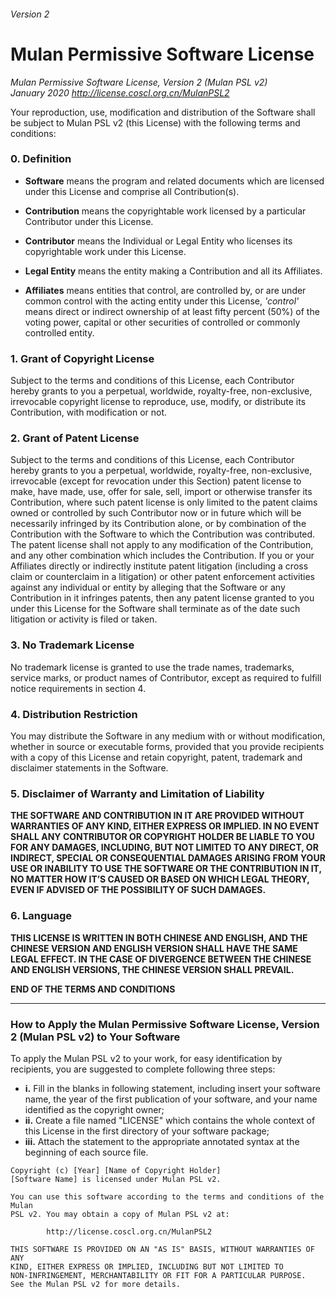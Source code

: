 ###### Version 2

# Mulan Permissive Software License

*Mulan Permissive Software License, Version 2 (Mulan PSL v2)* \
*January 2020 http://license.coscl.org.cn/MulanPSL2*

Your reproduction, use, modification and distribution of the Software shall be subject to Mulan PSL v2 (this License) with the following terms and conditions:

### 0. Definition

- **Software** means the program and related documents which are licensed under this License and comprise all Contribution(s).

- **Contribution** means the copyrightable work licensed by a particular Contributor under this License.

- **Contributor** means the Individual or Legal Entity who licenses its copyrightable work under this License.

- **Legal Entity** means the entity making a Contribution and all its Affiliates.

- **Affiliates** means entities that control, are controlled by, or are under common control with the acting entity under this License, *'control'* means direct or indirect ownership of at least fifty percent (50%) of the voting power, capital or other securities of controlled or commonly controlled entity.

### 1. Grant of Copyright License

Subject to the terms and conditions of this License, each Contributor hereby grants to you a perpetual, worldwide, royalty-free, non-exclusive, irrevocable copyright license to reproduce, use, modify, or distribute its Contribution, with modification or not.

### 2. Grant of Patent License

Subject to the terms and conditions of this License, each Contributor hereby grants to you a perpetual, worldwide, royalty-free, non-exclusive, irrevocable (except for revocation under this Section) patent license to make, have made, use, offer for sale, sell, import or otherwise transfer its Contribution, where such patent license is only limited to the patent claims owned or controlled by such Contributor now or in future which will be necessarily infringed by its Contribution alone, or by combination of the Contribution with the Software to which the Contribution was contributed. The patent license shall not apply to any modification of the Contribution, and any other combination which includes the Contribution. If you or your Affiliates directly or indirectly institute patent litigation (including a cross claim or counterclaim in a litigation) or other patent enforcement activities against any individual or entity by alleging that the Software or any Contribution in it infringes patents, then any patent license granted to you under this License for the Software shall terminate as of the date such litigation or activity is filed or taken.

### 3. No Trademark License

No trademark license is granted to use the trade names, trademarks, service marks, or product names of Contributor, except as required to fulfill notice requirements in section 4.

### 4. Distribution Restriction

You may distribute the Software in any medium with or without modification, whether in source or executable forms, provided that you provide recipients with a copy of this License and retain copyright, patent, trademark and disclaimer statements in the Software.

### 5. Disclaimer of Warranty and Limitation of Liability

**THE SOFTWARE AND CONTRIBUTION IN IT ARE PROVIDED WITHOUT WARRANTIES OF ANY KIND, EITHER EXPRESS OR IMPLIED. IN NO EVENT SHALL ANY CONTRIBUTOR OR COPYRIGHT HOLDER BE LIABLE TO YOU FOR ANY DAMAGES, INCLUDING, BUT NOT LIMITED TO ANY DIRECT, OR INDIRECT, SPECIAL OR CONSEQUENTIAL DAMAGES ARISING FROM YOUR USE OR INABILITY TO USE THE SOFTWARE OR THE CONTRIBUTION IN IT, NO MATTER HOW IT’S CAUSED OR BASED ON WHICH LEGAL THEORY, EVEN IF ADVISED OF THE POSSIBILITY OF SUCH DAMAGES.**

### 6. Language

**THIS LICENSE IS WRITTEN IN BOTH CHINESE AND ENGLISH, AND THE CHINESE VERSION AND ENGLISH VERSION SHALL HAVE THE SAME LEGAL EFFECT. IN THE CASE OF DIVERGENCE BETWEEN THE CHINESE AND ENGLISH VERSIONS, THE CHINESE VERSION SHALL PREVAIL.**

**END OF THE TERMS AND CONDITIONS**

---

### How to Apply the Mulan Permissive Software License, Version 2 (Mulan PSL v2) to Your Software

To apply the Mulan PSL v2 to your work, for easy identification by recipients, you are suggested to complete following three steps:

- **i.** Fill in the blanks in following statement, including insert your software name, the year of the first publication of your software, and your name identified as the copyright owner;
- **ii.** Create a file named "LICENSE" which contains the whole context of this License in the first directory of your software package;
- **iii.** Attach the statement to the appropriate annotated syntax at the beginning of each source file.

```
Copyright (c) [Year] [Name of Copyright Holder]
[Software Name] is licensed under Mulan PSL v2.

You can use this software according to the terms and conditions of the Mulan 
PSL v2. You may obtain a copy of Mulan PSL v2 at:

        http://license.coscl.org.cn/MulanPSL2

THIS SOFTWARE IS PROVIDED ON AN "AS IS" BASIS, WITHOUT WARRANTIES OF ANY 
KIND, EITHER EXPRESS OR IMPLIED, INCLUDING BUT NOT LIMITED TO 
NON-INFRINGEMENT, MERCHANTABILITY OR FIT FOR A PARTICULAR PURPOSE.
See the Mulan PSL v2 for more details.
```